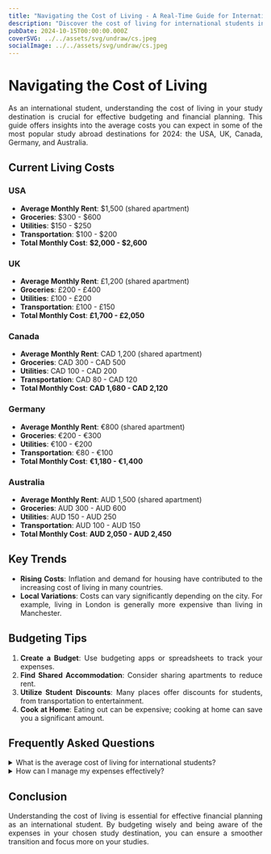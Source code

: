 ```yaml
---
title: "Navigating the Cost of Living - A Real-Time Guide for International Students in 2024"
description: "Discover the cost of living for international students in top study abroad destinations—USA, UK, Canada, Germany, and Australia. Learn how to budget effectively and manage your expenses with our up-to-date insights."
pubDate: 2024-10-15T00:00:00.000Z
coverSVG: ../../assets/svg/undraw/cs.jpeg
socialImage: ../../assets/svg/undraw/cs.jpeg
---
```


<div style="text-align: justify;">

# Navigating the Cost of Living

As an international student, understanding the cost of living in your study destination is crucial for effective budgeting and financial planning. This guide offers insights into the average costs you can expect in some of the most popular study abroad destinations for 2024: the USA, UK, Canada, Germany, and Australia.

## Current Living Costs

### USA
- **Average Monthly Rent**: $1,500 (shared apartment)
- **Groceries**: $300 - $600
- **Utilities**: $150 - $250
- **Transportation**: $100 - $200
- **Total Monthly Cost**: **$2,000 - $2,600**

### UK
- **Average Monthly Rent**: £1,200 (shared apartment)
- **Groceries**: £200 - £400
- **Utilities**: £100 - £200
- **Transportation**: £100 - £150
- **Total Monthly Cost**: **£1,700 - £2,050**

### Canada
- **Average Monthly Rent**: CAD 1,200 (shared apartment)
- **Groceries**: CAD 300 - CAD 500
- **Utilities**: CAD 100 - CAD 200
- **Transportation**: CAD 80 - CAD 120
- **Total Monthly Cost**: **CAD 1,680 - CAD 2,120**

### Germany
- **Average Monthly Rent**: €800 (shared apartment)
- **Groceries**: €200 - €300
- **Utilities**: €100 - €200
- **Transportation**: €80 - €100
- **Total Monthly Cost**: **€1,180 - €1,400**

### Australia
- **Average Monthly Rent**: AUD 1,500 (shared apartment)
- **Groceries**: AUD 300 - AUD 600
- **Utilities**: AUD 150 - AUD 250
- **Transportation**: AUD 100 - AUD 150
- **Total Monthly Cost**: **AUD 2,050 - AUD 2,450**

## Key Trends

- **Rising Costs**: Inflation and demand for housing have contributed to the increasing cost of living in many countries.
- **Local Variations**: Costs can vary significantly depending on the city. For example, living in London is generally more expensive than living in Manchester.

## Budgeting Tips

1. **Create a Budget**: Use budgeting apps or spreadsheets to track your expenses.
2. **Find Shared Accommodation**: Consider sharing apartments to reduce rent.
3. **Utilize Student Discounts**: Many places offer discounts for students, from transportation to entertainment.
4. **Cook at Home**: Eating out can be expensive; cooking at home can save you a significant amount.

## Frequently Asked Questions

<details>
<summary>What is the average cost of living for international students?</summary>
The average cost of living varies by country and city, but it generally ranges from $1,500 to $2,600 in the USA, £1,700 to £2,050 in the UK, and so forth.
</details>

<details>
<summary>How can I manage my expenses effectively?</summary>
You can manage expenses by creating a budget, taking advantage of student discounts, and opting for shared accommodation.
</details>

## Conclusion

Understanding the cost of living is essential for effective financial planning as an international student. By budgeting wisely and being aware of the expenses in your chosen study destination, you can ensure a smoother transition and focus more on your studies.

</div>
